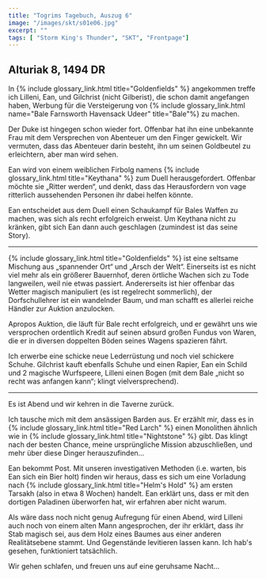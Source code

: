 ```yaml
---
title: "Togrims Tagebuch, Auszug 6"
image: "/images/skt/s01e06.jpg"
excerpt: ""
tags: [ "Storm King's Thunder", "SKT", "Frontpage"]
---
```


## Alturiak 8, 1494 DR

In {% include glossary_link.html title="Goldenfields" %} angekommen treffe ich Lilleni, Ean, und Gilchrist (nicht Gilberist), die schon damit angefangen haben, Werbung für die Versteigerung
von {% include glossary_link.html name="Bale Farnsworth Havensack Udeer" title="Bale"%} zu machen.

Der Duke ist hingegen schon wieder fort. Offenbar hat ihn eine unbekannte Frau
mit dem Versprechen von Abenteuer um den Finger gewickelt. Wir vermuten, dass
das Abenteuer darin besteht, ihn um seinen Goldbeutel zu erleichtern, aber man
wird sehen.

Ean wird von einem weiblichen Firbolg namens {% include glossary_link.html
title="Keythana" %} zum Duell herausgefordert. Offenbar möchte sie „Ritter
werden“, und denkt, dass das Herausfordern von vage ritterlich aussehenden
Personen ihr dabei helfen könnte.

Ean entscheidet aus dem Duell einen Schaukampf für Bales Waffen zu machen, was
sich als recht erfolgreich erweist. Um Keythana nicht zu kränken, gibt sich Ean
dann auch geschlagen (zumindest ist das seine Story).

---

{% include glossary_link.html title="Goldenfields" %} ist eine seltsame Mischung aus „spannender Ort“ und „Arsch der Welt“.
Einerseits ist es nicht viel mehr als ein größerer Bauernhof, deren örtliche
Wachen sich zu Tode langweilen, weil nie etwas passiert. Andererseits ist hier
offenbar das Wetter magisch manipuliert (es ist regelrecht sommerlich), der
Dorfschullehrer ist ein wandelnder Baum, und man schafft es allerlei
reiche Händler zur Auktion anzulocken.

Apropos Auktion, die läuft für Bale recht erfolgreich, und er gewährt uns
wie versprochen ordentlich Kredit auf seinen absurd großen Fundus von Waren, die
er in diversen doppelten Böden seines Wagens spazieren fährt.

Ich erwerbe eine schicke neue Lederrüstung und noch viel schickere Schuhe.
Gilchrist kauft ebenfalls Schuhe und einen Rapier, Ean ein Schild und 2 magische
Wurfspeere, Lilleni einen Bogen (mit dem Bale „nicht so recht was anfangen kann“; klingt vielversprechend).

---

Es ist Abend und wir kehren in die Taverne zurück.

Ich tausche mich mit dem ansässigen Barden aus. Er erzählt mir, dass es in {%
include glossary_link.html title="Red Larch" %} einen Monolithen ähnlich wie in
{% include glossary_link.html title="Nightstone" %} gibt. Das klingt nach der
besten Chance, meine ursprüngliche Mission abzuschließen, und mehr über diese
Dinger herauszufinden…

Ean bekommt Post. Mit unseren investigativen Methoden (i.e. warten, bis Ean sich
ein Bier holt) finden wir heraus, dass es sich um eine Vorladung nach {% include
glossary_link.html title="Helm's Hold" %} am ersten Tarsakh (also in etwa 8
Wochen) handelt. Ean erklärt uns, dass er mit den dortigen Paladinen überworfen hat,
wir erfahren aber nicht warum.

Als wäre dass noch nicht genug Aufregung für einen Abend, wird Lilleni auch noch von einem alten Mann angesprochen, der ihr erklärt, dass ihr Stab magisch sei,
aus dem Holz eines Baumes aus einer anderen Realitätsebene stammt. Und
Gegenstände levitieren lassen kann. Ich hab's gesehen, funktioniert tatsächlich.

Wir gehen schlafen, und freuen uns auf eine geruhsame Nacht…
